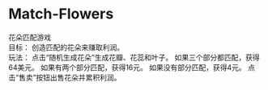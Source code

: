 # Match-Flowers
花朵匹配游戏  
目标： 创造匹配的花朵来赚取利润。  
玩法： 
  点击“随机生成花朵”生成花瓣、花蕊和叶子。 
  如果三个部分都匹配，获得64美元。 
  如果有两个部分匹配，获得16元。 
  如果没有部分匹配，获得4元。 
  点击“售卖”按钮出售花朵并累积利润。 
